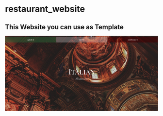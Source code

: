 # restaurant_website

## This Website you can use as Template

![website-screenshot](./img/screen.png?raw=true)
